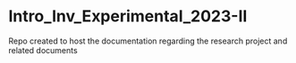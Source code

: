 # Intro_Inv_Experimental_2023-II
Repo created to host the documentation regarding the research project and related documents

